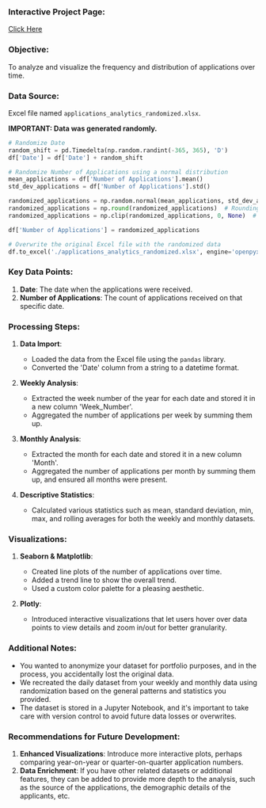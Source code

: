 ### **Interactive Project Page**: 
[Click Here
](https://jb0hn.github.io/ApplicationLog/applications_log.html)
### **Objective**: 
To analyze and visualize the frequency and distribution of applications over time.

### **Data Source**: 
Excel file named `applications_analytics_randomized.xlsx`.

**IMPORTANT: Data was generated randomly.**

```python
# Randomize Date
random_shift = pd.Timedelta(np.random.randint(-365, 365), 'D')
df['Date'] = df['Date'] + random_shift

# Randomize Number of Applications using a normal distribution
mean_applications = df['Number of Applications'].mean()
std_dev_applications = df['Number of Applications'].std()

randomized_applications = np.random.normal(mean_applications, std_dev_applications, len(df))
randomized_applications = np.round(randomized_applications)  # Rounding to get whole numbers
randomized_applications = np.clip(randomized_applications, 0, None)  # Ensuring no negative values

df['Number of Applications'] = randomized_applications

# Overwrite the original Excel file with the randomized data
df.to_excel('./applications_analytics_randomized.xlsx', engine='openpyxl', index=False)
```

### **Key Data Points**:

1. **Date**: The date when the applications were received.
2. **Number of Applications**: The count of applications received on that specific date.

### **Processing Steps**:

1. **Data Import**:
    - Loaded the data from the Excel file using the `pandas` library.
    - Converted the 'Date' column from a string to a datetime format.

2. **Weekly Analysis**:
    - Extracted the week number of the year for each date and stored it in a new column 'Week_Number'.
    - Aggregated the number of applications per week by summing them up.

3. **Monthly Analysis**:
    - Extracted the month for each date and stored it in a new column 'Month'.
    - Aggregated the number of applications per month by summing them up, and ensured all months were present.

4. **Descriptive Statistics**:
    - Calculated various statistics such as mean, standard deviation, min, max, and rolling averages for both the weekly and monthly datasets.

### **Visualizations**:

1. **Seaborn & Matplotlib**: 
    - Created line plots of the number of applications over time.
    - Added a trend line to show the overall trend.
    - Used a custom color palette for a pleasing aesthetic.

2. **Plotly**:
    - Introduced interactive visualizations that let users hover over data points to view details and zoom in/out for better granularity.

### **Additional Notes**:

- You wanted to anonymize your dataset for portfolio purposes, and in the process, you accidentally lost the original data.
- We recreated the daily dataset from your weekly and monthly data using randomization based on the general patterns and statistics you provided.
- The dataset is stored in a Jupyter Notebook, and it's important to take care with version control to avoid future data losses or overwrites.

### **Recommendations for Future Development**:

1. **Enhanced Visualizations**: Introduce more interactive plots, perhaps comparing year-on-year or quarter-on-quarter application numbers.
2. **Data Enrichment**: If you have other related datasets or additional features, they can be added to provide more depth to the analysis, such as the source of the applications, the demographic details of the applicants, etc.

